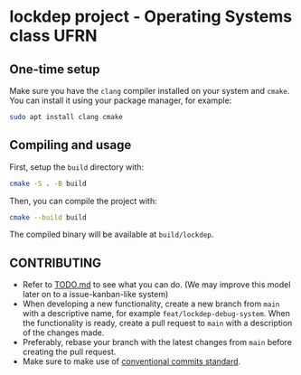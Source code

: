# lockdep project - Operating Systems class UFRN

## One-time setup

Make sure you have the `clang` compiler installed on your system and `cmake`. You can install it using your package manager, for example:

```bash
sudo apt install clang cmake
```

## Compiling and usage

First, setup the `build` directory with:

```bash
cmake -S . -B build
```

Then, you can compile the project with:

```bash
cmake --build build
```

The compiled binary will be available at `build/lockdep`.

## CONTRIBUTING

- Refer to [TODO.md](./TODO.md) to see what you can do. (We may improve this model later on to a issue-kanban-like system)
- When developing a new functionality, create a new branch from `main` with a descriptive name, for example `feat/lockdep-debug-system`. When the functionality is ready, create a pull request to `main` with a description of the changes made.
- Preferably, rebase your branch with the latest changes from `main` before creating the pull request.
- Make sure to make use of [conventional commits standard](https://www.conventionalcommits.org/en/v1.0.0/).

